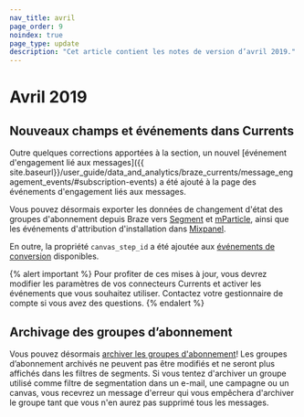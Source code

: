 ```yaml
---
nav_title: avril
page_order: 9
noindex: true
page_type: update
description: "Cet article contient les notes de version d’avril 2019."
---
```


# Avril 2019

## Nouveaux champs et événements dans Currents

Outre quelques corrections apportées à la section, un nouvel [événement d'engagement lié aux messages]({{ site.baseurl}}/user_guide/data_and_analytics/braze_currents/message_engagement_events/#subscription-events) a été ajouté à la page des événements d'engagement liés aux messages. 

Vous pouvez désormais exporter les données de changement d'état des groupes d'abonnement depuis Braze vers [Segment]({{site.baseurl}}/partners/data_and_infrastructure_agility/customer_data_platform/segment_for_currents/#integration-details) et [mParticle]({{site.baseurl}}/partners/data_and_analytics/customer_data_platform/mParticle/mparticle_for_currents/), ainsi que les événements d'attribution d'installation dans [Mixpanel]({{site.baseurl}}/partners/data_and_analytics/analytics/mixpanel/).

En outre, la propriété `canvas_step_id` a été ajoutée aux [événements de conversion]({{site.baseurl}}/user_guide/data_and_analytics/braze_currents/message_engagement_events/#conversion-events) disponibles.

{% alert important %}
Pour profiter de ces mises à jour, vous devrez modifier les paramètres de vos connecteurs Currents et activer les événements que vous souhaitez utiliser. Contactez votre gestionnaire de compte si vous avez des questions.
{% endalert %}

## Archivage des groupes d’abonnement

Vous pouvez désormais [archiver les groupes d'abonnement]({{site.baseurl}}/user_guide/message_building_by_channel/email/managing_user_subscriptions/#archiving-groups)! Les groupes d’abonnement archivés ne peuvent pas être modifiés et ne seront plus affichés dans les filtres de segments.  Si vous tentez d'archiver un groupe utilisé comme filtre de segmentation dans un e-mail, une campagne ou un canvas, vous recevrez un message d'erreur qui vous empêchera d'archiver le groupe tant que vous n'en aurez pas supprimé tous les messages.

